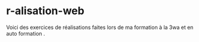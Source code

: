 # r-alisation-web
Voici des exercices de réalisations faites lors de ma formation à la 3wa et en auto formation .
